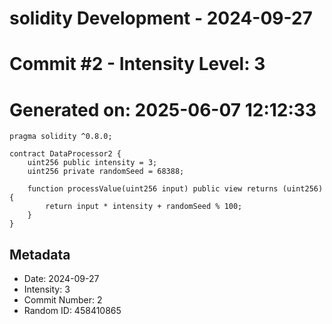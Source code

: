 ﻿# solidity Development - 2024-09-27
# Commit #2 - Intensity Level: 3
# Generated on: 2025-06-07 12:12:33
```solidity
pragma solidity ^0.8.0;

contract DataProcessor2 {
    uint256 public intensity = 3;
    uint256 private randomSeed = 68388;

    function processValue(uint256 input) public view returns (uint256) {
        return input * intensity + randomSeed % 100;
    }
}
```
## Metadata
- Date: 2024-09-27
- Intensity: 3
- Commit Number: 2
- Random ID: 458410865
